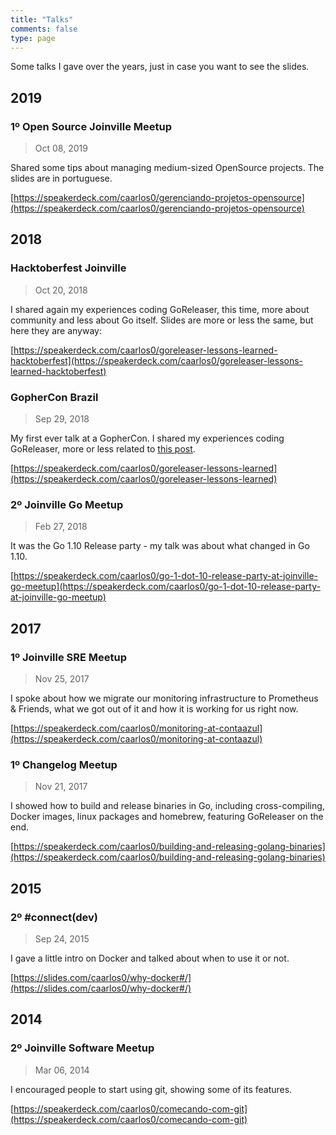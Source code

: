 ```yaml
---
title: "Talks"
comments: false
type: page
---
```


Some talks I gave over the years, just in case you want to see the slides.

## 2019

### 1º Open Source Joinville Meetup

> Oct 08, 2019

Shared some tips about managing medium-sized OpenSource projects. The slides
are in portuguese.

[https://speakerdeck.com/caarlos0/gerenciando-projetos-opensource](https://speakerdeck.com/caarlos0/gerenciando-projetos-opensource)

## 2018

### Hacktoberfest Joinville

> Oct 20, 2018

I shared again my experiences coding GoReleaser, this time, more about
community and less about Go itself. Slides are more or less the same, but
here they are anyway:

[https://speakerdeck.com/caarlos0/goreleaser-lessons-learned-hacktoberfest](https://speakerdeck.com/caarlos0/goreleaser-lessons-learned-hacktoberfest)

### GopherCon Brazil

> Sep 29, 2018

My first ever talk at a GopherCon. I shared my experiences coding GoReleaser,
more or less related to [this post](https://carlosbecker.com/posts/goreleaser-lessons-learned/).

[https://speakerdeck.com/caarlos0/goreleaser-lessons-learned](https://speakerdeck.com/caarlos0/goreleaser-lessons-learned)

### 2º Joinville Go Meetup

> Feb 27, 2018

It was the Go 1.10 Release party - my talk was about what changed in
Go 1.10.

[https://speakerdeck.com/caarlos0/go-1-dot-10-release-party-at-joinville-go-meetup](https://speakerdeck.com/caarlos0/go-1-dot-10-release-party-at-joinville-go-meetup)

## 2017

### 1º Joinville SRE Meetup

> Nov 25, 2017

I spoke about how we migrate our monitoring infrastructure to Prometheus &
Friends, what we got out of it and how it is working for us right now.

[https://speakerdeck.com/caarlos0/monitoring-at-contaazul](https://speakerdeck.com/caarlos0/monitoring-at-contaazul)

### 1º Changelog Meetup

> Nov 21, 2017

I showed how to build and release binaries in Go, including cross-compiling,
Docker images, linux packages and homebrew, featuring GoReleaser on the end.

[https://speakerdeck.com/caarlos0/building-and-releasing-golang-binaries](https://speakerdeck.com/caarlos0/building-and-releasing-golang-binaries)

## 2015

### 2º #connect(dev)

> Sep 24, 2015

I gave a little intro on Docker and talked about when to use it or not.

[https://slides.com/caarlos0/why-docker#/](https://slides.com/caarlos0/why-docker#/)

## 2014

### 2º Joinville Software Meetup

> Mar 06, 2014

I encouraged people to start using git, showing some of its features.

[https://speakerdeck.com/caarlos0/comecando-com-git](https://speakerdeck.com/caarlos0/comecando-com-git)